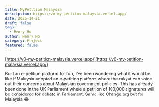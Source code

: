 ```yaml
---
title: MyPetition Malaysia
description: https://v0-my-petition-malaysia.vercel.app/
date: 2025-10-21
draft: false
tags:
  - Henry Ho
author: Henry Ho
category: Project
featured: false
---
```

[https://v0-my-petition-malaysia.vercel.app/](https://v0-my-petition-malaysia.vercel.app/)

Built an e-petition platform for fun, I've been wondering what it would be like if Malaysia adopted an e-petition platform where the rakyat can voice out their concerns about Malaysian government policies. This has already been done in the UK Parliament where a petition of 100,000 signatures will be considered for debate in Parliament. Same like [Change.org](http://Change.org) but for Malaysia 😂